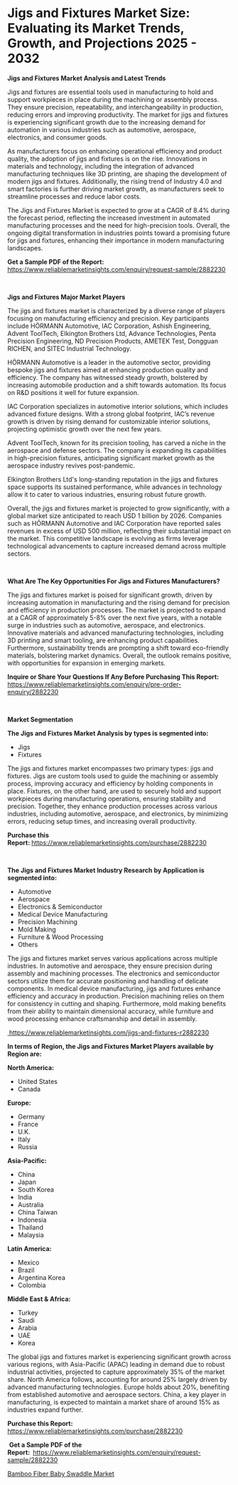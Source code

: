 <p><h1>Jigs and Fixtures Market Size: Evaluating its Market Trends, Growth, and Projections 2025 - 2032</h1></p><p><strong>Jigs and Fixtures Market Analysis and Latest Trends</strong></p>
<p><p>Jigs and fixtures are essential tools used in manufacturing to hold and support workpieces in place during the machining or assembly process. They ensure precision, repeatability, and interchangeability in production, reducing errors and improving productivity. The market for jigs and fixtures is experiencing significant growth due to the increasing demand for automation in various industries such as automotive, aerospace, electronics, and consumer goods.</p><p>As manufacturers focus on enhancing operational efficiency and product quality, the adoption of jigs and fixtures is on the rise. Innovations in materials and technology, including the integration of advanced manufacturing techniques like 3D printing, are shaping the development of modern jigs and fixtures. Additionally, the rising trend of Industry 4.0 and smart factories is further driving market growth, as manufacturers seek to streamline processes and reduce labor costs.</p><p>The Jigs and Fixtures Market is expected to grow at a CAGR of 8.4% during the forecast period, reflecting the increased investment in automated manufacturing processes and the need for high-precision tools. Overall, the ongoing digital transformation in industries points toward a promising future for jigs and fixtures, enhancing their importance in modern manufacturing landscapes.</p></p>
<p><strong>Get a Sample PDF of the Report:&nbsp;</strong> <a href="https://www.reliablemarketinsights.com/enquiry/request-sample/2882230?utm_campaign=3267&utm_medium=2&utm_source=Github&utm_content=ia&utm_term=13032025&utm_id=jigs-and-fixtures">https://www.reliablemarketinsights.com/enquiry/request-sample/2882230</a></p>
<p>&nbsp;</p>
<p><strong>Jigs and Fixtures Major Market Players</strong></p>
<p><p>The jigs and fixtures market is characterized by a diverse range of players focusing on manufacturing efficiency and precision. Key participants include HÖRMANN Automotive, IAC Corporation, Ashish Engineering, Advent ToolTech, Elkington Brothers Ltd, Advance Technologies, Penta Precision Engineering, ND Precision Products, AMETEK Test, Dongguan RICHEN, and SITEC Industrial Technology.</p><p>HÖRMANN Automotive is a leader in the automotive sector, providing bespoke jigs and fixtures aimed at enhancing production quality and efficiency. The company has witnessed steady growth, bolstered by increasing automobile production and a shift towards automation. Its focus on R&D positions it well for future expansion.</p><p>IAC Corporation specializes in automotive interior solutions, which includes advanced fixture designs. With a strong global footprint, IAC’s revenue growth is driven by rising demand for customizable interior solutions, projecting optimistic growth over the next few years.</p><p>Advent ToolTech, known for its precision tooling, has carved a niche in the aerospace and defense sectors. The company is expanding its capabilities in high-precision fixtures, anticipating significant market growth as the aerospace industry revives post-pandemic.</p><p>Elkington Brothers Ltd's long-standing reputation in the jigs and fixtures space supports its sustained performance, while advances in technology allow it to cater to various industries, ensuring robust future growth.</p><p>Overall, the jigs and fixtures market is projected to grow significantly, with a global market size anticipated to reach USD 1 billion by 2026. Companies such as HÖRMANN Automotive and IAC Corporation have reported sales revenues in excess of USD 500 million, reflecting their substantial impact on the market. This competitive landscape is evolving as firms leverage technological advancements to capture increased demand across multiple sectors.</p></p>
<p>&nbsp;</p>
<p><strong>What Are The Key Opportunities For Jigs and Fixtures Manufacturers?</strong></p>
<p><p>The jigs and fixtures market is poised for significant growth, driven by increasing automation in manufacturing and the rising demand for precision and efficiency in production processes. The market is projected to expand at a CAGR of approximately 5-8% over the next five years, with a notable surge in industries such as automotive, aerospace, and electronics. Innovative materials and advanced manufacturing technologies, including 3D printing and smart tooling, are enhancing product capabilities. Furthermore, sustainability trends are prompting a shift toward eco-friendly materials, bolstering market dynamics. Overall, the outlook remains positive, with opportunities for expansion in emerging markets.</p></p>
<p><strong>Inquire or Share Your Questions If Any Before Purchasing This Report:</strong> <a href="https://www.reliablemarketinsights.com/enquiry/pre-order-enquiry/2882230?utm_campaign=3267&utm_medium=2&utm_source=Github&utm_content=ia&utm_term=13032025&utm_id=jigs-and-fixtures">https://www.reliablemarketinsights.com/enquiry/pre-order-enquiry/2882230</a></p>
<p>&nbsp;</p>
<p><strong>Market Segmentation</strong></p>
<p><strong>The Jigs and Fixtures Market Analysis by types is segmented into:</strong></p>
<p><ul><li>Jigs</li><li>Fixtures</li></ul></p>
<p><p>The jigs and fixtures market encompasses two primary types: jigs and fixtures. Jigs are custom tools used to guide the machining or assembly process, improving accuracy and efficiency by holding components in place. Fixtures, on the other hand, are used to securely hold and support workpieces during manufacturing operations, ensuring stability and precision. Together, they enhance production processes across various industries, including automotive, aerospace, and electronics, by minimizing errors, reducing setup times, and increasing overall productivity.</p></p>
<p><strong>Purchase this Report:&nbsp;</strong><a href="https://www.reliablemarketinsights.com/purchase/2882230?utm_campaign=3267&utm_medium=2&utm_source=Github&utm_content=ia&utm_term=13032025&utm_id=jigs-and-fixtures">https://www.reliablemarketinsights.com/purchase/2882230</a></p>
<p>&nbsp;</p>
<p><strong>The Jigs and Fixtures Market Industry Research by Application is segmented into:</strong></p>
<p><ul><li>Automotive</li><li>Aerospace</li><li>Electronics & Semiconductor</li><li>Medical Device Manufacturing</li><li>Precision Machining</li><li>Mold Making</li><li>Furniture & Wood Processing</li><li>Others</li></ul></p>
<p><p>The jigs and fixtures market serves various applications across multiple industries. In automotive and aerospace, they ensure precision during assembly and machining processes. The electronics and semiconductor sectors utilize them for accurate positioning and handling of delicate components. In medical device manufacturing, jigs and fixtures enhance efficiency and accuracy in production. Precision machining relies on them for consistency in cutting and shaping. Furthermore, mold making benefits from their ability to maintain dimensional accuracy, while furniture and wood processing enhance craftsmanship and detail in assembly.</p></p>
<p><a href="https://www.reliablemarketinsights.com/jigs-and-fixtures-r2882230?utm_campaign=3267&utm_medium=2&utm_source=Github&utm_content=ia&utm_term=13032025&utm_id=jigs-and-fixtures">&nbsp;https://www.reliablemarketinsights.com/jigs-and-fixtures-r2882230</a></p>
<p><strong>In terms of Region, the Jigs and Fixtures Market Players available by Region are:</strong></p>
<p>
    <p> <strong> North America: </strong>
        <ul>
            <li>United States</li>
            <li>Canada</li>
        </ul>
        </p> 
    <p> <strong> Europe: </strong>
        <ul>
            <li>Germany</li>
            <li>France</li>
            <li>U.K.</li>
            <li>Italy</li>
            <li>Russia</li>
        </ul>
        </p> 
    <p> <strong> Asia-Pacific: </strong>
        <ul>
            <li>China</li>
            <li>Japan</li>
            <li>South Korea</li>
            <li>India</li>
            <li>Australia</li>
            <li>China Taiwan</li>
            <li>Indonesia</li>
            <li>Thailand</li>
            <li>Malaysia</li>
        </ul>
        </p> 
    <p> <strong> Latin America: </strong>
        <ul>
            <li>Mexico</li>
            <li>Brazil</li>
            <li>Argentina Korea</li>
            <li>Colombia</li>
        </ul>
        </p> 
    <p> <strong> Middle East & Africa: </strong>
        <ul>
            <li>Turkey</li>
            <li>Saudi</li>
            <li>Arabia</li>
            <li>UAE</li>
            <li>Korea</li>
        </ul>
    </p>
    </p>
<p><p>The global jigs and fixtures market is experiencing significant growth across various regions, with Asia-Pacific (APAC) leading in demand due to robust industrial activities, projected to capture approximately 35% of the market share. North America follows, accounting for around 25% largely driven by advanced manufacturing technologies. Europe holds about 20%, benefiting from established automotive and aerospace sectors. China, a key player in manufacturing, is expected to maintain a market share of around 15% as industries expand further.</p></p>
<p><strong>Purchase this Report: </strong><a href="https://www.reliablemarketinsights.com/purchase/2882230?utm_campaign=3267&utm_medium=2&utm_source=Github&utm_content=ia&utm_term=13032025&utm_id=jigs-and-fixtures">https://www.reliablemarketinsights.com/purchase/2882230</a></p>
<p>&nbsp;<strong>Get a Sample PDF of the Report:&nbsp;&nbsp;</strong><a href="https://www.reliablemarketinsights.com/enquiry/request-sample/2882230?utm_campaign=3267&utm_medium=2&utm_source=Github&utm_content=ia&utm_term=13032025&utm_id=jigs-and-fixtures">https://www.reliablemarketinsights.com/enquiry/request-sample/2882230</a></p>
<p><strong></strong></p>
<p><p><a href="https://github.com/duscarajlha/Market-Research-Report-List-1/blob/main/bamboo-fiber-baby-swaddle-market.md?utm_campaign=3267&utm_medium=2&utm_source=Github&utm_content=ia&utm_term=13032025&utm_id=jigs-and-fixtures">Bamboo Fiber Baby Swaddle Market</a></p></p>